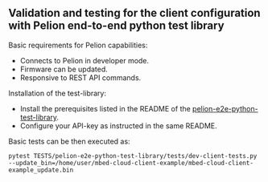 ## Validation and testing for the client configuration with Pelion end-to-end python test library

Basic requirements for Pelion capabilities:

- Connects to Pelion in developer mode.
- Firmware can be updated.
- Responsive to REST API commands.

Installation of the test-library:

- Install the prerequisites listed in the README of the [pelion-e2e-python-test-library](https://github.com/PelionIoT/pelion-e2e-python-test-library).
- Configure your API-key as instructed in the same README.


Basic tests can be then executed as:

`pytest TESTS/pelion-e2e-python-test-library/tests/dev-client-tests.py --update_bin=/home/user/mbed-cloud-client-example/mbed-cloud-client-example_update.bin`
